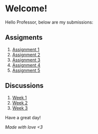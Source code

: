 # Welcome!
Hello Professor, below are my submissions:

## Assigments

1. [Assignment 1](/submissions/1.md)
1. [Assignment 2](/submissions/2.md)
1. [Assignment 3](/submissions/3.md)
1. [Assignment 4](/submissions/4.md)
1. [Assignment 5](/submissions/5.md)

## Discussions

1. [Week 1](/discussions/1.md)
3. [Week 2](/discussions/2.md)
3. [Week 3](/discussions/3.md)

Have a great day!

*Made with love <3*
